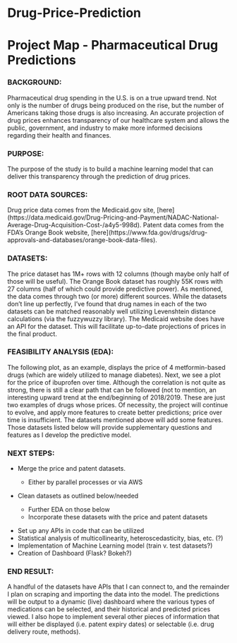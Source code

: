 # Drug-Price-Prediction
<h1>Project Map - Pharmaceutical Drug Predictions</h1>

<h3>BACKGROUND:</h3>  
Pharmaceutical drug spending in the U.S. is on a true upward trend.  Not only is the number of drugs being produced on the rise, but the number of Americans taking those drugs is also increasing.  An accurate projection of drug prices enhances transparency of our healthcare system and allows the public, government, and industry to make more informed decisions regarding their health and finances.

<h3>PURPOSE:</h3>
The purpose of the study is to build a machine learning model that can deliver this transparency through the prediction of drug prices.

<h3>ROOT DATA SOURCES:</h3>
Drug price data comes from the Medicaid.gov site, [here](https://data.medicaid.gov/Drug-Pricing-and-Payment/NADAC-National-Average-Drug-Acquisition-Cost-/a4y5-998d).  Patent data comes from the FDA’s Orange Book website, [here](https://www.fda.gov/drugs/drug-approvals-and-databases/orange-book-data-files).

<h3>DATASETS:</h3>
The price dataset has 1M+ rows with 12 columns (though maybe only half of those will be useful).  The Orange Book dataset has roughly 55K rows with 27 columns (half of which could provide predictive power).  As mentioned, the data comes through two (or more) different sources.  While the datasets don’t line up perfectly, I’ve found that drug names in each of the two datasets can be matched reasonably well utilizing Levenshtein distance calculations (via the fuzzywuzzy library).  The Medicaid website does have an API for the dataset.  This will facilitate up-to-date projections of prices in the final product.

<h3>FEASIBILITY ANALYSIS (EDA):</h3>
The following plot, as an example, displays the price of 4 metformin-based drugs (which are widely utilized to manage diabetes).
Next, we see a plot for the price of ibuprofen over time.  Although the correlation is not quite as strong, there is still a clear path that can be followed (not to mention, an interesting upward trend at the end/beginning of 2018/2019.
These are just two examples of drugs whose prices.  Of necessity, the project will continue to evolve, and apply more features to create better predictions; price over time is insufficient.  The datasets mentioned above will add some features.  Those datasets listed below will provide supplementary questions and features as I develop the predictive model.
<h3>NEXT STEPS:</h3>
<ul>
<li> Merge the price and patent datasets.</li> 
  <ul>
  <li> Either by parallel processes or via AWS</li>
  </ul>
</ul>
<ul>
<li>Clean datasets as outlined below/needed</li>
  <ul>
  <li>Further EDA on those below</li>
  <li>Incorporate these datasets with the price and patent datasets</li>
  </ul>
</ul>
<ul>
<li>Set up any APIs in code that can be utilized</li>
<li>Statistical analysis of multicollinearity, heteroscedasticity, bias, etc. (?)</li>
<li>Implementation of Machine Learning model (train v. test datasets?)</li>
<li>Creation of Dashboard (Flask? Bokeh?)</li>
</ul>

<h3>END RESULT:</h3> 
A handful of the datasets have APIs that I can connect to, and the remainder I plan on scraping and importing the data into the model.  The predictions will be output to a dynamic (live) dashboard where the various types of medications can be selected, and their historical and predicted prices viewed.  I also hope to implement several other pieces of information that will either be displayed (i.e. patent expiry dates) or selectable (i.e. drug delivery route, methods).
